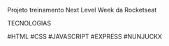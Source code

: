 Projeto treinamento Next Level Week da Rocketseat

TECNOLOGIAS

#HTML
#CSS
#JAVASCRIPT
#EXPRESS
#NUNJUCKX
